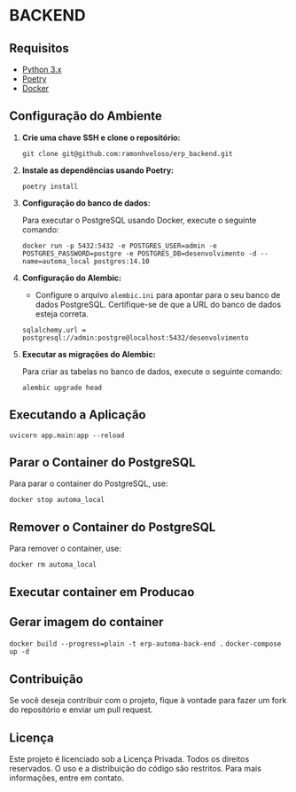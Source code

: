 # BACKEND

## Requisitos

- [Python 3.x](https://www.python.org/downloads/)
- [Poetry](https://python-poetry.org/docs/#installation)
- [Docker](https://www.docker.com/get-started)

## Configuração do Ambiente

1. **Crie uma chave SSH e clone o repositório:**

   `git clone git@github.com:ramonhveloso/erp_backend.git`

2. **Instale as dependências usando Poetry:**

   `poetry install`

3. **Configuração do banco de dados:**

   Para executar o PostgreSQL usando Docker, execute o seguinte comando:

   `docker run -p 5432:5432 -e POSTGRES_USER=admin -e POSTGRES_PASSWORD=postgre -e POSTGRES_DB=desenvolvimento -d --name=automa_local postgres:14.10`

4. **Configuração do Alembic:**

   - Configure o arquivo `alembic.ini` para apontar para o seu banco de dados PostgreSQL. Certifique-se de que a URL do banco de dados esteja correta.

   `sqlalchemy.url = postgresql://admin:postgre@localhost:5432/desenvolvimento`

5. **Executar as migrações do Alembic:**

   Para criar as tabelas no banco de dados, execute o seguinte comando:

   `alembic upgrade head`

## Executando a Aplicação

`uvicorn app.main:app --reload`

## Parar o Container do PostgreSQL

Para parar o container do PostgreSQL, use:

`docker stop automa_local`

## Remover o Container do PostgreSQL

Para remover o container, use:

`docker rm automa_local`

## Executar container em Producao
## Gerar imagem do container
   `docker build --progress=plain -t erp-automa-back-end .`
   `docker-compose up -d`

## Contribuição

Se você deseja contribuir com o projeto, fique à vontade para fazer um fork do repositório e enviar um pull request.

## Licença

Este projeto é licenciado sob a Licença Privada. Todos os direitos reservados. O uso e a distribuição do código são restritos. Para mais informações, entre em contato. 
